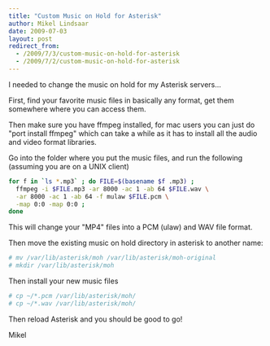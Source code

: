 ```yaml
---
title: "Custom Music on Hold for Asterisk"
author: Mikel Lindsaar
date: 2009-07-03
layout: post
redirect_from:
  - /2009/7/3/custom-music-on-hold-for-asterisk
  - /2009/7/2/custom-music-on-hold-for-asterisk
---
```

I needed to change the music on hold for my Asterisk servers...

First, find your favorite music files in basically any format, get them
somewhere where you can access them.

Then make sure you have ffmpeg installed, for mac users you can just do
"port install ffmpeg" which can take a while as it has to install all
the audio and video format libraries.

Go into the folder where you put the music files, and run the following
(assuming you are on a UNIX client)

``` sh
for f in `ls *.mp3` ; do FILE=$(basename $f .mp3) ;
  ffmpeg -i $FILE.mp3 -ar 8000 -ac 1 -ab 64 $FILE.wav \
  -ar 8000 -ac 1 -ab 64 -f mulaw $FILE.pcm \
  -map 0:0 -map 0:0 ;
done
```

This will change your "MP4" files into a PCM (ulaw) and WAV file format.

Then move the existing music on hold directory in asterisk to another
name:

``` sh
# mv /var/lib/asterisk/moh /var/lib/asterisk/moh-original
# mkdir /var/lib/asterisk/moh
```

Then install your new music files

``` sh
# cp ~/*.pcm /var/lib/asterisk/moh/
# cp ~/*.wav /var/lib/asterisk/moh/
```

Then reload Asterisk and you should be good to go!

Mikel

